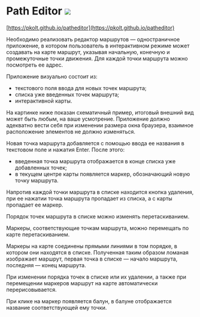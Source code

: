 # Path Editor ![](https://github.com/pkolt/patheditor/workflows/main/badge.svg)

[https://pkolt.github.io/patheditor](https://pkolt.github.io/patheditor)

Необходимо реализовать редактор маршрутов — одностраничное приложение, в котором пользователь в интерактивном режиме может создавать на карте маршрут, указывая начальную, конечную и промежуточные точки движения. Для каждой точки маршрута можно посмотреть ее адрес.

Приложение визуально состоит из:
- текстового поля ввода для новых точек маршрута;
- списка уже введенных точек маршрута;
- интерактивной карты.

На картинке ниже показан схематичный пример, итоговый внешний вид может быть любым, на ваше усмотрение. Приложение должно адекватно вести себя при изменении размера окна браузера, взаимное расположение элементов не должно изменяться.

Новая точка маршрута добавляется с помощью ввода ее названия в текстовом поле и нажатия Enter. После этого:
- введенная точка маршрута отображается в конце списка уже добавленных точек;
- в текущем центре карты появляется маркер, обозначающий новую точку маршрута.

Напротив каждой точки маршрута в списке находится кнопка удаления, при ее нажатии точка маршрута пропадает из списка, а с карты пропадает ее маркер.

Порядок точек маршрута в списке можно изменять перетаскиванием.

Маркеры, соответствующие точкам маршрута, можно перемещать по карте перетаскиванием.

Маркеры на карте соединены прямыми линиями в том порядке, в котором они находятся в списке. Полученная таким образом ломаная изображает маршрут, первая точка в списке — начало маршрута, последняя — конец маршрута.

При изменении порядка точек в списке или их удалении, а также при перемещении маркеров маршрут на карте автоматически перерисовывается.

При клике на маркер появляется балун, в балуне отображается название соответствующей ему точки.